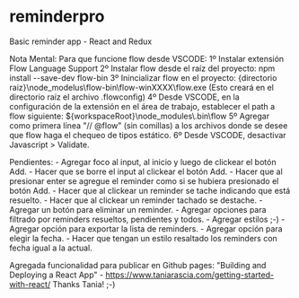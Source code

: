 # reminderpro
Basic reminder app - React and Redux

Nota Mental:
    Para que funcione flow desde VSCODE:
        1º Instalar extensión Flow Language Support
        2º Instalar flow desde el raíz del proyecto:
            npm install --save-dev flow-bin
        3º Inincializar flow en el proyecto:
            {directorio raiz}\node_modelus\flow-bin\flow-winXXXX\flow.exe
            (Esto creará en el directorio raíz el archivo .flowconfig)
        4º Desde VSCODE, en la configuración de la extensión en el área de trabajo, establecer el path a flow siguiente:
            ${workspaceRoot}\\node_modules\\.bin\\flow
        5º Agregar como primera línea "// @flow" (sin comillas) a los archivos donde se desee que flow haga el chequeo de tipos estático.
        6º Desde VSCODE, desactivar Javascript > Validate.

Pendientes:
    -   Agregar foco al input, al inicio y luego de clickear el botón Add.
    -   Hacer que se borre el input al clickear el botón Add.
    -   Hacer que al presionar enter se agregue el reminder como si se hubiera presionado el botón Add.
    -   Hacer que al clickear un reminder se tache indicando que está resuelto.
    -   Hacer que al clickear un reminder tachado se destache.
    -   Agregar un botón para eliminar un reminder.
    -   Agregar opciones para filtrado por reminders resueltos, pendientes y todos.
    -   Agregar estilos ;-)
    -   Agregar opción para exportar la lista de reminders.
    -   Agregar opción para elegir la fecha.
    -   Hacer que tengan un estilo resaltado los reminders con fecha igual a la actual. 
	
Agregada funcionalidad para publicar en Github pages: "Building and Deploying a React App" - https://www.taniarascia.com/getting-started-with-react/
Thanks Tania! ;-)
